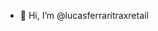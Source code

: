 - 👋 Hi, I’m @lucasferraritraxretail


<!---
lucasferraritraxretail/lucasferraritraxretail is a ✨ special ✨ repository because its `README.md` (this file) appears on your GitHub profile.
You can click the Preview link to take a look at your changes.
--->
